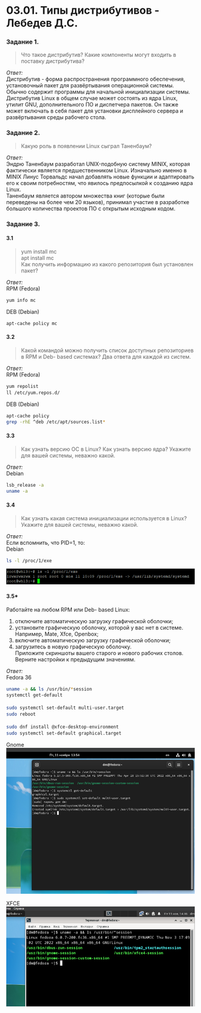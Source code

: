 # 03.01. Типы дистрибутивов - Лебедев Д.С.
### Задание 1.
>Что такое дистрибутив? Какие компоненты могут входить в поставку дистрибутива?

*Ответ:*  
Дистрибутив - форма распространения программного обеспечения, установочный пакет для развёртывания операционной системы. Обычно содержит программы для начальной инициализации системы.  
Дистрибутив Linux в общем случае может состоять из ядра Linux, утилит GNU, дополнительного ПО и диспетчера пакетов. Он также может включать в себя пакет для установки дисплейного сервера и развёртывания среды рабочего стола.

### Задание 2.
>Какую роль в появлении Linux сыграл Таненбаум?

*Ответ:*  
Эндрю Таненбаум разработал UNIX-подобную систему MINIX, которая фактически является предшественником Linux. Изначально именно в MINIX Линус Торвальдс начал добавлять новые функции и адаптировать его к своим потребностям, что явилось предпосылкой к созданию ядра Linux.  
Таненбаум является автором множества книг (которые были переведены на более чем 20 языков), принимал участие в разработке большого количества проектов ПО с открытым исходным кодом.

### Задание 3.
#### 3.1
>yum install mc  
>apt install mc  
>Как получить информацию из какого репозитория был установлен пакет?

*Ответ:*  
RPM (Fedora)
```bash
yum info mc
```

DEB (Debian)
```bash
apt-cache policy mc
```

#### 3.2
>Какой командой можно получить список доступных репозиториев в RPM и Deb- based системах? Два ответа для каждой из систем.

*Ответ:*  
RPM (Fedora)
```bash
yum repolist
ll /etc/yum.repos.d/
```

DEB (Debian)
```bash
apt-cache policy
grep -rhE ^deb /etc/apt/sources.list*
```


#### 3.3
>Как узнать версию ОС в Linux? Как узнать версию ядра? Укажите для вашей системы, неважно какой.

*Ответ:*  
Debian
```bash
lsb_release -a
uname -a
```

#### 3.4
>Как узнать какая система инициализации используется в Linux? Укажите для вашей системы, неважно какой.

*Ответ:*  
Если вспомнить, что PID=1, то:  
Debian
```bash
ls -l /proc/1/exe
```
![](_attachments/03.01-3.4-1.png)

#### 3.5*
Работайте на любом RPM или Deb- based Linux:
1. отключите автоматическую загрузку графической оболочки;
2. установите графическую оболочку, которой у вас нет в системе. Например, Mate, Xfce, Openbox;
3. включите автоматическую загрузку графической оболочки;
4. загрузитесь в новую графическую оболочку.  
Приложите скриншоты вашего старого и нового рабочих столов.  
Верните настройки к предыдущим значениям.

*Ответ:*  
Fedora 36
```bash
uname -a && ls /usr/bin/*session
systemctl get-default

sudo systemctl set-default multi-user.target
sudo reboot

sudo dnf install @xfce-desktop-environment
sudo systemctl set-default graphical.target
```

Gnome  
![](_attachments/03.01-3.5-1.png)

XFCE  
![](_attachments/03.01-3.5-2.png)